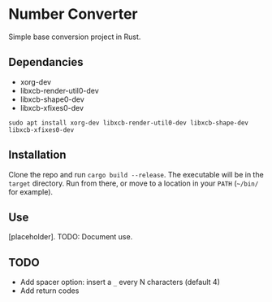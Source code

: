 # Number Converter

Simple base conversion project in Rust.

## Dependancies
- xorg-dev
- libxcb-render-util0-dev
- libxcb-shape0-dev
- libxcb-xfixes0-dev

`sudo apt install xorg-dev libxcb-render-util0-dev libxcb-shape-dev libxcb-xfixes0-dev`

## Installation
Clone the repo and run `cargo build --release`.  The executable will be in the `target` directory.  Run from there, or move to a location in your `PATH` (`~/bin/` for example).

## Use
[placeholder].  TODO: Document use.

## TODO
- Add spacer option: insert a `_` every N characters (default 4)
- Add return codes 
